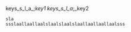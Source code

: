 keys_s_l_a_;_key1
keys_s_l_a_;_key2



```practicetyping
sla
ssslaallaallaalslaalslaalslaallaallaallaalsss
```